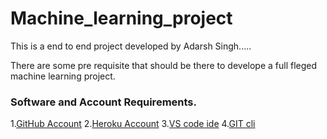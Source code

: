 # Machine_learning_project

This is a end to end project developed by Adarsh Singh.....

There are some pre requisite that should be there to develope a full fleged machine learning project.

### Software and Account Requirements.

1.[GitHub Account](https://github.com)
2.[Heroku Account](https://dashboard.heroku.com/login)
3.[VS code ide](https://code.visualstudio.com/download)
4.[GIT cli](https://git-scm.com/downloads)
